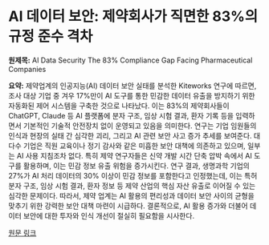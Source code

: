 # AI 데이터 보안: 제약회사가 직면한 83%의 규정 준수 격차

**원제목:** AI Data Security The 83% Compliance Gap Facing Pharmaceutical Companies

**요약:** 제약업계의 인공지능(AI) 데이터 보안 실태를 분석한 Kiteworks 연구에 따르면, 조사 대상 기업 중 겨우 17%만이 AI 도구를 통한 민감한 데이터 유출을 방지하기 위한 자동화된 제어 시스템을 구축한 것으로 나타났다.  이는 83%의 제약회사들이 ChatGPT, Claude 등 AI 플랫폼에 분자 구조, 임상 시험 결과, 환자 기록 등을 입력하면서 기본적인 기술적 안전장치 없이 운영되고 있음을 의미한다.  연구는 기업 임원들의 인식과 현장의 실태 간 심각한 괴리, 그리고 AI 관련 보안 사고 증가 추세를 보여준다.  대다수 기업은 직원 교육이나 정기 감사와 같은 미흡한 보안 대책에 의존하고 있으며, 일부는 AI 사용 지침조차 없다.  특히 제약 연구자들은 신약 개발 시간 단축 압박 속에서 AI 도구를 활용하며, 이는 민감 정보 유출 위험을 증가시킨다.  연구 결과, 생명과학 기업의 27%가 AI 처리 데이터의 30% 이상이 민감 정보를 포함한다고 인정했는데, 이는 특허 분자 구조, 임상 시험 결과, 환자 정보 등 제약 산업의 핵심 자산 유출로 이어질 수 있는 심각한 문제이다. 따라서, 제약 업계는 AI 활용의 편리성과 데이터 보안 사이의 균형을 맞추기 위한 강력한 보안 대책 마련이 시급하다.  결론적으로,  AI 활용 증가와 더불어 데이터 보안에 대한 투자와 인식 개선이 절실히 필요함을 시사한다.

[원문 링크](https://www.bioprocessonline.com/doc/ai-data-security-the-compliance-gap-facing-pharmaceutical-companies-0001)

